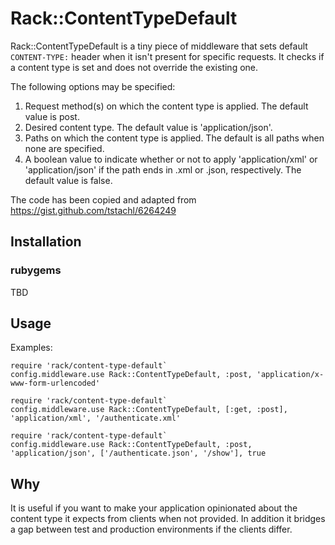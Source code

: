 # Rack::ContentTypeDefault

Rack::ContentTypeDefault is a tiny piece of middleware that sets default `CONTENT-TYPE:` header when it isn't present
for specific requests. It checks if a content type is set and does not override the existing one.

The following options may be specified:

1. Request method(s) on which the content type is applied. The default value is post.
2. Desired content type. The default value is 'application/json'.
3. Paths on which the content type is applied. The default is all paths when none are specified.
4. A boolean value to indicate whether or not to apply 'application/xml' or 'application/json' if the path ends in .xml
    or .json, respectively. The default value is false.


The code has been copied and adapted from https://gist.github.com/tstachl/6264249

## Installation

### rubygems

TBD

## Usage
Examples:

```
require 'rack/content-type-default`
config.middleware.use Rack::ContentTypeDefault, :post, 'application/x-www-form-urlencoded'
```

```
require 'rack/content-type-default`
config.middleware.use Rack::ContentTypeDefault, [:get, :post], 'application/xml', '/authenticate.xml'
```

```
require 'rack/content-type-default`
config.middleware.use Rack::ContentTypeDefault, :post, 'application/json', ['/authenticate.json', '/show'], true
```

## Why

It is useful if you want to make your application opinionated about the content type it expects from clients when not
provided. In addition it bridges a gap between test and production environments if the clients differ.
